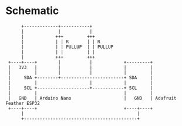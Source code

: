 # Schematic

          +-------------+-----------+
          |             |           |
          |            +++         +++
          |            | | R       | | R
          |            | | PULLUP  | | PULLUP
          |            | |         | |
          |            +++         +++
     +----+----+        |           |            +---------+
     |   3V3   |        |           |            |         |
     |         |        |           |            |         |
     |     SDA +--------+------------------------+ SDA     |
     |         |                    |            |         |
     |     SCL +--------------------+------------+ SCL     |
     |         |                                 |         |
     |   GND   | Arduino Nano                    |   GND   | Adafruit Feather ESP32
     +----+----+                                 +----+----+
          |                                           |
          +-------------------------------------------+

